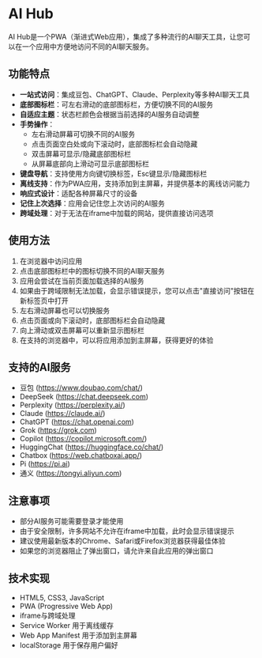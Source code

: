 # AI Hub

AI Hub是一个PWA（渐进式Web应用），集成了多种流行的AI聊天工具，让您可以在一个应用中方便地访问不同的AI聊天服务。

## 功能特点

- **一站式访问**：集成豆包、ChatGPT、Claude、Perplexity等多种AI聊天工具
- **底部图标栏**：可左右滑动的底部图标栏，方便切换不同的AI服务
- **自适应主题**：状态栏颜色会根据当前选择的AI服务自动调整
- **手势操作**：
  - 左右滑动屏幕可切换不同的AI服务
  - 点击页面空白处或向下滚动时，底部图标栏会自动隐藏
  - 双击屏幕可显示/隐藏底部图标栏
  - 从屏幕底部向上滑动可显示底部图标栏
- **键盘导航**：支持使用方向键切换标签，Esc键显示/隐藏图标栏
- **离线支持**：作为PWA应用，支持添加到主屏幕，并提供基本的离线访问能力
- **响应式设计**：适配各种屏幕尺寸的设备
- **记住上次选择**：应用会记住您上次访问的AI服务
- **跨域处理**：对于无法在iframe中加载的网站，提供直接访问选项

## 使用方法

1. 在浏览器中访问应用
2. 点击底部图标栏中的图标切换不同的AI聊天服务
3. 应用会尝试在当前页面加载选择的AI服务
4. 如果由于跨域限制无法加载，会显示错误提示，您可以点击"直接访问"按钮在新标签页中打开
5. 左右滑动屏幕也可以切换服务
6. 点击页面或向下滚动时，底部图标栏会自动隐藏
7. 向上滑动或双击屏幕可以重新显示图标栏
8. 在支持的浏览器中，可以将应用添加到主屏幕，获得更好的体验

## 支持的AI服务

- 豆包 (https://www.doubao.com/chat/)
- DeepSeek (https://chat.deepseek.com)
- Perplexity (https://perplexity.ai/)
- Claude (https://claude.ai/)
- ChatGPT (https://chat.openai.com)
- Grok (https://grok.com)
- Copilot (https://copilot.microsoft.com/)
- HuggingChat (https://huggingface.co/chat/)
- Chatbox (https://web.chatboxai.app/)
- Pi (https://pi.ai)
- 通义 (https://tongyi.aliyun.com)

## 注意事项

- 部分AI服务可能需要登录才能使用
- 由于安全限制，许多网站不允许在iframe中加载，此时会显示错误提示
- 建议使用最新版本的Chrome、Safari或Firefox浏览器获得最佳体验
- 如果您的浏览器阻止了弹出窗口，请允许来自此应用的弹出窗口

## 技术实现

- HTML5, CSS3, JavaScript
- PWA (Progressive Web App)
- iframe与跨域处理
- Service Worker 用于离线缓存
- Web App Manifest 用于添加到主屏幕
- localStorage 用于保存用户偏好